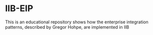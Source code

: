 # IIB-EIP
This is an educational repository shows how the enterprise integration patterns, described by Gregor Hohpe, are implemented in IIB
